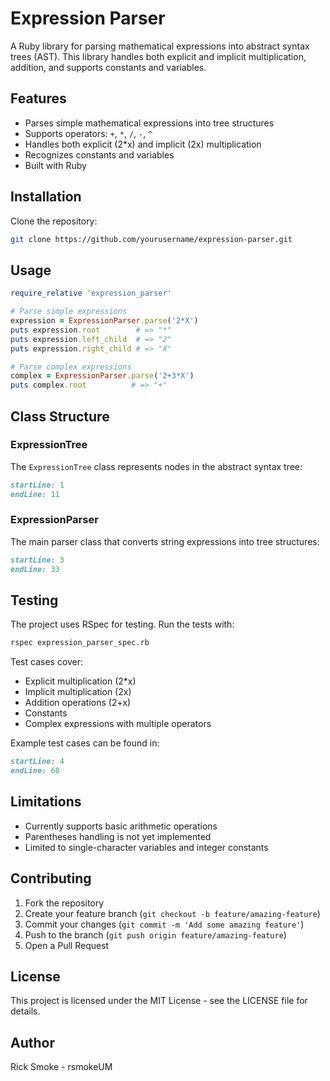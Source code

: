 # Expression Parser

A Ruby library for parsing mathematical expressions into abstract syntax trees (AST). This library handles both explicit and implicit multiplication, addition, and supports constants and variables.

## Features

- Parses simple mathematical expressions into tree structures
- Supports operators: `+`, `*`, `/`, `-`, `^`
- Handles both explicit (2*x) and implicit (2x) multiplication
- Recognizes constants and variables
- Built with Ruby

## Installation

Clone the repository:

```sh
git clone https://github.com/yourusername/expression-parser.git
```

## Usage

```ruby
require_relative 'expression_parser'

# Parse simple expressions
expression = ExpressionParser.parse('2*X')
puts expression.root        # => "*"
puts expression.left_child  # => "2"
puts expression.right_child # => "X"

# Parse complex expressions
complex = ExpressionParser.parse('2+3*X')
puts complex.root          # => "+"
```

## Class Structure

### ExpressionTree

The `ExpressionTree` class represents nodes in the abstract syntax tree:

```ruby:expression_tree.rb
startLine: 1
endLine: 11
```

### ExpressionParser

The main parser class that converts string expressions into tree structures:

```ruby:expression_parser.rb
startLine: 3
endLine: 33
```

## Testing

The project uses RSpec for testing. Run the tests with:

```bash
rspec expression_parser_spec.rb
```

Test cases cover:
- Explicit multiplication (2*x)
- Implicit multiplication (2x)
- Addition operations (2+x)
- Constants
- Complex expressions with multiple operators

Example test cases can be found in:

```ruby:expression_parser_spec.rb
startLine: 4
endLine: 68
```

## Limitations

- Currently supports basic arithmetic operations
- Parentheses handling is not yet implemented
- Limited to single-character variables and integer constants

## Contributing

1. Fork the repository
2. Create your feature branch (`git checkout -b feature/amazing-feature`)
3. Commit your changes (`git commit -m 'Add some amazing feature'`)
4. Push to the branch (`git push origin feature/amazing-feature`)
5. Open a Pull Request

## License

This project is licensed under the MIT License - see the LICENSE file for details.

## Author

Rick Smoke - rsmokeUM
